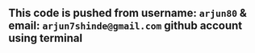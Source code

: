 ## This code is pushed from **username:** **`arjun80`** & **email:** **`arjun7shinde@gmail.com`** github account using terminal
